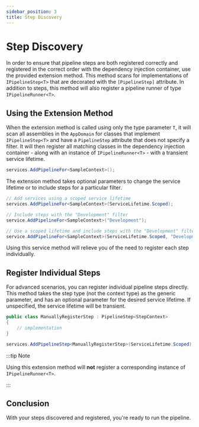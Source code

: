 ```yaml
---
sidebar_position: 3
title: Step Discovery
---
```


# Step Discovery

In order to ensure that pipeline steps are both registered correctly and registered in the correct order with the dependency injection container, use the provided extension method. This method scans for implementations of `IPipelineStep<T>` that are decorated with the `[PipelineStep]` attribute. In addition to steps, this method will also register a pipeline runner of type `IPipelineRunner<T>`.

## Using the Extension Method

When the extension method is called using only the type parameter `T`, it will scan all assemblies in the `AppDomain` for classes that implement `IPipelineStep<T>` and have a `PipelineStep` attribute that does not specify a filter. It will then register all matching classes in the dependency injection container - along with an instance of `IPipelineRunner<T>` - with a transient service lifetime.

```csharp
services.AddPipelineFor<SampleContext>();
```

The extension method takes optional parameters to change the service lifetime or to include steps for a particular filter.

```csharp
// Add services using a scoped service lifetime
services.AddPipelineFor<SampleContext>(ServiceLifetime.Scoped);

// Include steps with the "Development" filter
service.AddPipelineFor<SampleContext>("Development");

// Use a scoped lifetime and include steps with the "Development" filter
service.AddPipelineFor<SampleContext>(ServiceLifetime.Scoped, "Development");
```

Using this service method will relieve you of the need to register each step individually.

## Register Individual Steps

For advanced scenarios, you can register individual pipeline steps directly. This method takes the step type (not the context type) as the generic parameter, and has an optional parameter for the desired service lifetime. If unspecified, the service lifetime will be transient.

```csharp
public class ManuallyRegisterStep : PipelineStep<StepContext>
{
    // implementation
}

services.AddPipelineStep<ManuallyRegisterStep>(ServiceLifetime.Scoped);
```

:::tip Note

Using this extension method will **not** register a corresponding instance of `IPipelineRunner<T>`.

:::

## Conclusion

With your steps discovered and registered, you're ready to run the pipeline.